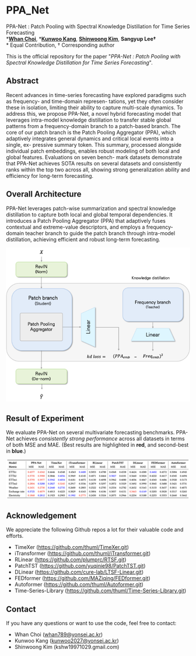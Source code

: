 # PPA_Net
PPA-Net : Patch Pooling with Spectral Knowledge Distillation for Time Series Forecasting  
***[Whan Choi](https://github.com/whan789)**, ***[Kunwoo Kang](https://github.com/kunwookang)**, **[Shinwoong Kim](https://github.com/ALFEE19971029)**, **Sangyup Lee†**  
\* Equal Contribution, † Corresponding author  

This is the official repository for the paper "*PPA-Net : Patch Pooling with Spectral Knowledge Distillation for Time Series Forecasting*".

## Abstract
Recent advances in time-series forecasting have explored paradigms such as frequency- and time-domain represen- tations, yet they often consider these in isolation, limiting their ability to capture multi-scale dynamics. To address this, we propose PPA-Net, a novel hybrid forecasting model that leverages intra-model knowledge distillation to transfer stable global patterns from a frequency-domain branch to a patch-based branch. The core of our patch branch is the Patch Pooling Aggregator (PPA), which adaptively integrates general dynamics and critical local events into a single, ex- pressive summary token. This summary, processed alongside individual patch embeddings, enables robust modeling of both local and global features. Evaluations on seven bench- mark datasets demonstrate that PPA-Net achieves SOTA results on several datasets and consistently ranks within the top two across all, showing strong generalization ability and efficiency for long-term forecasting.

## Overall Architecture
PPA-Net leverages patch-wise summarization and spectral knowledge distillation to capture both local and global temporal dependencies.
It introduces a Patch Pooling Aggregator (PPA) that adaptively fuses contextual and extreme-value descriptors, and employs a frequency-domain teacher branch to guide the patch branch through intra-model distillation, achieving efficient and robust long-term forecasting.

<p align="center">
  <img src="img/Overall.png" width="700"/>
</p>

## Result of Experiment
We evaluate PPA-Net on several multivariate forecasting benchmarks.
PPA-Net achieves *consistently strong performance* across all datasets in terms of both MSE and MAE. (Best results are highlighted in **red**, and second-best in **blue**.)

<img src="img/experiment_result.png" width="800"/>

## Acknowledgement  

We appreciate the following Github repos a lot for their valuable code and efforts.
* TimeXer (https://github.com/thuml/TimeXer.git)
* iTransformer (https://github.com/thuml/iTransformer.git)
* RLinear (https://github.com/plumprc/RTSF.git)
* PatchTST (https://github.com/yuqinie98/PatchTST.git)
* DLinear (https://github.com/cure-lab/LTSF-Linear.git)
* FEDformer (https://github.com/MAZiqing/FEDformer.git)
* Autoformer (https://github.com/thuml/Autoformer.git)
* Time-Series-Library (https://github.com/thuml/Time-Series-Library.git)

## Contact
If you have any questions or want to use the code, feel free to contact:

* Whan Choi (whan789@yonsei.ac.kr)
* Kunwoo Kang (kunwoo2027@yonsei.ac.kr)
* Shinwoong Kim (kshw19971029.gmail.com)
